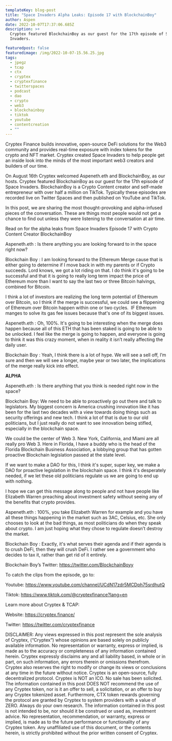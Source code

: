 ```yaml
---
templateKey: blog-post
title: "Space Invaders Alpha Leaks: Episode 17 with BlockchainBoy"
author: Aspen
date: 2022-10-07T17:37:06.685Z
description: >+
  Cryptex featured BlockchainBoy as our guest for the 17th episode of Space
  Invaders.

featuredpost: false
featuredimage: /img/2022-10-07-15.56.25.jpg
tags:
  - jpegz
  - tcap
  - ctx
  - cryptex
  - cryptexfinance
  - twitterspaces
  - podcast
  - dao
  - crypto
  - web3
  - blockchainboy
  - tiktok
  - youtube
  - contentcreation
  - ""
---
```

Cryptex Finance builds innovative, open-source DeFi solutions for the Web3 community and provides real-time exposure with index tokens for the crypto and NFT market. Cryptex created Space Invaders to help people get an inside look into the minds of the most important web3 creators and builders of our time.

On August 16th Cryptex welcomed Aspeneth.eth and BlockchainBoy, as our hosts. Cryptex featured BlockchainBoy as our guest for the 17th episode of Space Invaders. BlockchainBoy is a Crypto Content creator and self-made entrepreneur with over half a million on TikTok. Typically these episodes are recorded live on Twitter Spaces and then published on YouTube and TikTok.

In this post, we are sharing the most thought-provoking and alpha-infused pieces of the conversation. These are things most people would not get a chance to find out unless they were listening to the conversation at air time.

Read on for the alpha leaks from Space Invaders Episode 17 with Crypto Content Creator BlockchainBoy

Aspeneth.eth : Is there anything you are looking forward to in the space right now?

Blockchain Boy : I am looking forward to the Ethereum Merge cause that is either going to determine if I move back in with my parents or if Crypto succeeds. Lord knows, we got a lot riding on that. I do think it's going to be successful and that it is going to really long term impact the price of Ethereum more than I want to say the last two or three Bitcoin halvings, combined for Bitcoin.

I think a lot of investors are realizing the long term potential of Ethereum over Bitcoin, so I think if the merge is successful, we could see a flippening of Ethereum over Bitcoin happen within one or two cycles.  IF Ethereum manges to solve its gas fee issues because that's one of its biggest issues.

Aspeneth.eth : Oh, 100%. It's going to be interesting when the merge does happen because all of this ETH that has been staked is going to be able to be unlocked. I feel like the merge is going to happen, and everyone is going to think it was this crazy moment, when in reality it isn’t really affecting the daily user.

Blockchain Boy : Yeah, I think there is a lot of hype. We will see a sell off, I’m sure and then we will see a longer, maybe year or two later, the implications of the merge really kick into effect.

**ALPHA**

Aspeneth.eth : Is there anything that you think is needed right now in the space?

Blockchain Boy: We need to be able to proactively go out there and talk to legislators. My biggest concern is America crushing innovation like it has been for the last two decades with a view towards doing things such as security offerings and new tech. I think a lot of that is due to our old politicians, but I just really do not want to see innovation being stifled, especially in the blockchain space.

We could be the center of Web 3. New York, California, and Miami are all really pro Web 3. Here in Florida, I have a buddy who is the head of the Florida Blockchain Business Association, a lobbying group that has gotten proactive Blockchain legislation passed at the state level.

If we want to make a DAO for this, I think it's super, super key, we make a DAO for proactive legislation in the blockchain space. I think it's desperately needed, if we let these old politicians regulate us we are going to end up with nothing.

I hope we can get this message along to people and not have people like Elizabeth Warren preaching about investment safety without seeing any of the benefits that crypto provides.

Aspeneth.eth : 100%, you take Elizabeth Warren for example and you have all these things happening in the market such as 3AC, Celsius, etc. She only chooses to look at the bad things, as most politicians do when they speak about crypto. I am just hoping what they chose to regulate doesn’t destroy the market.

Blockchain Boy : Exactly, it's what serves their agenda and if their agenda is to crush DeFi, then they will crush DeFi. I rather see a government who decides to tax it, rather than get rid of it entirely.

Blockchain Boy’s Twitter: [](https://twitter.com/BlockchainBoyy)<https://twitter.com/BlockchainBoyy>

To catch the clips from the episode, go to:

Youtube: [](https://www.youtube.com/channel/UCdN17zdr5MCDph75srdhutQ)<https://www.youtube.com/channel/UCdN17zdr5MCDph75srdhutQ>

Tiktok: [](https://www.tiktok.com/@cryptexfinance?lang=en)<https://www.tiktok.com/@cryptexfinance?lang=en>

Learn more about Cryptex & TCAP:

Website: [](https://cryptex.finance/)<https://cryptex.finance/>

Twitter: [](https://twitter.com/cryptexfinance)<https://twitter.com/cryptexfinance>

DISCLAIMER: Any views expressed in this post represent the sole analysis of Cryptex, (“Cryptex”) whose opinions are based solely on publicly available information. No representation or warranty, express or implied, is made as to the accuracy or completeness of any information contained herein. Cryptex expressly disclaims any and all liability based, in whole or in part, on such information, any errors therein or omissions therefrom. Cryptex also reserves the right to modify or change its views or conclusions at any time in the future without notice. Cryptex is an open-source, fully decentralized protocol. Cryptex is NOT an ICO. No sale has been solicited. The information contained in this post DOES NOT recommend the use of any Cryptex token, nor is it an offer to sell, a solicitation, or an offer to buy any Cryptex tokenized asset. Furthermore, CTX token rewards governing the protocol are granted by Cryptex to system providers with a value of ZERO. Always do your own research. The information contained in this post is not intended to be, nor should it be construed or used as, investment advice. No representation, recommendation, or warranty, express or implied, is made as to the future performance or functionality of any Cryptex token. Any unaffiliated use of this document, or the contents herein, is strictly prohibited without the prior written consent of Cryptex.